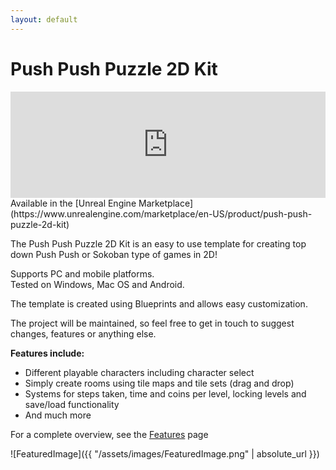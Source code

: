 ```yaml
---
layout: default
---
```


# Push Push Puzzle 2D Kit

<iframe src="https://widgets.gamejolt.com/package/v1?key=PR3UeSoH&theme=light" frameborder="0" width="100%" height="170"></iframe>  
<br/>
Available in the [Unreal Engine Marketplace](https://www.unrealengine.com/marketplace/en-US/product/push-push-puzzle-2d-kit)

The Push Push Puzzle 2D Kit is an easy to use template for creating top down Push Push or Sokoban type of games in 2D!

Supports PC and mobile platforms.  
Tested on Windows, Mac OS and Android. 

The template is created using Blueprints and allows easy customization.
 
The project will be maintained, so feel free to get in touch to suggest changes, features or anything else.

__Features include:__ 

- Different playable characters including character select
- Simply create rooms using tile maps and tile sets (drag and drop)
- Systems for steps taken, time and coins per level, locking levels and save/load functionality
- And much more

For a complete overview, see the [Features](https://gracesgames.com/PushPushPuzzle2DKit/features/) page

![FeaturedImage]({{ "/assets/images/FeaturedImage.png" | absolute_url }})